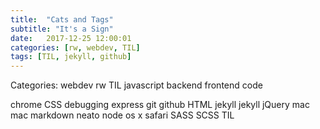 ```yaml
---
title:  "Cats and Tags"
subtitle: "It's a Sign"
date:   2017-12-25 12:00:01
categories: [rw, webdev, TIL]
tags: [TIL, jekyll, github]
---
```

Categories:
webdev
rw
TIL
javascript
backend
frontend
code

chrome
CSS
debugging
express
git
github
HTML
jekyll
jekyll
jQuery
mac
mac
markdown
neato
node
os x
safari
SASS
SCSS
TIL
